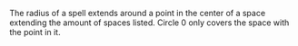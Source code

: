 The radius of a spell extends around a point in the center of a space extending the amount of spaces listed. Circle 0 only covers the space with the point in it.